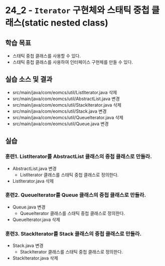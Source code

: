 # 24_2 - `Iterator` 구현체와 스태틱 중첩 클래스(static nested class)

## 학습 목표

- 스태틱 중첩 클래스를 사용할 수 있다.
- 스태틱 중첩 클래스를 사용하여 인터페이스 구현체를 만들 수 있다.


## 실습 소스 및 결과

- src/main/java/com/eomcs/util/ListIterator.java 삭제
- src/main/java/com/eomcs/util/AbstractList.java 변경
- src/main/java/com/eomcs/util/StackIterator.java 삭제
- src/main/java/com/eomcs/util/Stack.java 변경
- src/main/java/com/eomcs/util/QueueIterator.java 삭제
- src/main/java/com/eomcs/util/Queue.java 변경

## 실습

### 훈련1. ListIterator를 AbstractList 클래스의 중첩 클래스로 만들라.

- AbstractList.java 변경
    - ListIterator 클래스를 스태틱 중첩 클래스로 정의한다.
- ListIterator.java 삭제
    
### 훈련2. QueueIterator를 Queue 클래스의 중첩 클래스로 만들라.

- Queue.java 변경
    - QueueIterator 클래스를 스태틱 중첩 클래스로 정의한다.
- QueueIterator.java 삭제

### 훈련3. StackIterator를 Stack 클래스의 중첩 클래스로 만들라.

- Stack.java 변경
    - StackIterator 클래스를 스태틱 중첩 클래스로 정의한다.
- StackIterator.java 삭제